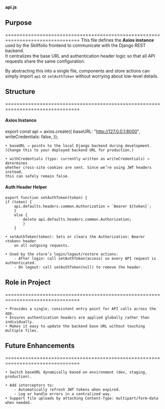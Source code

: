 **api.js**

## Purpose
================================================================================
This file defines the **Axios instance** used by the Skillfolio frontend to
communicate with the Django REST backend.  
It centralizes the base URL and authentication header logic so that all API
requests share the same configuration.

By abstracting this into a single file, components and store actions can simply
import `api` or `setAuthToken` without worrying about low-level details.  

## Structure
================================================================================

#### Axios Instance

export const api = axios.create({
  baseURL: "http://127.0.0.1:8000",
  writeCredentials: false,
});

    • baseURL → points to the local Django backend during development.
    (Change this to your deployed backend URL for production.)

    • withCredentials (typo: currently written as writeCredentials) → determines
    whether cross-site cookies are sent. Since we’re using JWT headers instead,
    this can safely remain false.

#### Auth Header Helper

    export function setAuthToken(token) {
    if (token) {
        api.defaults.headers.common.Authorization = `Bearer ${token}`;
        } 
        else {
            delete api.defaults.headers.common.Authorization;
            }
        }

    • setAuthToken(token): Sets or clears the Authorization: Bearer <token> header
        on all outgoing requests.

    • Used by the store’s login/logout/restore actions:
        - After login: call setAuthToken(access) so every API request is authenticated.
        - On logout: call setAuthToken(null) to remove the header.

## Role in Project
================================================================================

    • Provides a single, consistent entry point for API calls across the app.
    • Ensures authentication headers are applied globally rather than individually.
    • Makes it easy to update the backend base URL without touching multiple files.
     
## Future Enhancements
================================================================================

    • Switch baseURL dynamically based on environment (dev, staging, production).

    • Add interceptors to:
        - Automatically refresh JWT tokens when expired.
        - Log or handle errors in a centralized way.
    • Support file uploads by attaching Content-Type: multipart/form-data when needed.